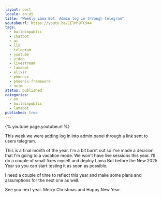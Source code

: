 ```yaml
---
layout: post
locale: en_US
title: "Weekly Lama Bot: Admin log in through telegram"
youtubeurl: https://youtu.be/IElMh9TC944
tags:
  - buildinpublic
  - chatbot
  - ai
  - llm
  - telegram
  - youtube
  - video
  - livestream
  - lamabot
  - elixir
  - phoenix
  - phoenix-framework
  - nvim
status: published
categories:
  - en
  - buildinpublic
  - lamabot
published: true
---
```

{% youtube page.youtubeurl %}


This week we were adding log in into admin panel through a link sent to users telegram.

This is a final month of the year. I'm a bit burnt out so I've made a decision that I'm going to a vacation mode. We won't have live sessions this year. I'll do a couple of small fixes myself and deploy Lama Bot before the New 2025 Year so you can start testing it as soon as possible. 

I need a couple of time to reflect this year and make some plans and assumptions for the next one as well.

See you next year. Merry Christmas and Happy New Year.